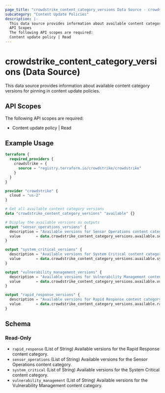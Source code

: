 ```yaml
---
page_title: "crowdstrike_content_category_versions Data Source - crowdstrike"
subcategory: "Content Update Policies"
description: |-
  This data source provides information about available content category versions for pinning in content update policies.
  API Scopes
  The following API scopes are required:
  Content update policy | Read
---
```


# crowdstrike_content_category_versions (Data Source)

This data source provides information about available content category versions for pinning in content update policies.

## API Scopes

The following API scopes are required:

- Content update policy | Read


## Example Usage

```terraform
terraform {
  required_providers {
    crowdstrike = {
      source = "registry.terraform.io/crowdstrike/crowdstrike"
    }
  }
}

provider "crowdstrike" {
  cloud = "us-2"
}

# Get all available content category versions
data "crowdstrike_content_category_versions" "available" {}

# Display the available versions as outputs
output "sensor_operations_versions" {
  description = "Available versions for Sensor Operations content category"
  value       = data.crowdstrike_content_category_versions.available.sensor_operations
}

output "system_critical_versions" {
  description = "Available versions for System Critical content category"
  value       = data.crowdstrike_content_category_versions.available.system_critical
}

output "vulnerability_management_versions" {
  description = "Available versions for Vulnerability Management content category"
  value       = data.crowdstrike_content_category_versions.available.vulnerability_management
}

output "rapid_response_versions" {
  description = "Available versions for Rapid Response content category"
  value       = data.crowdstrike_content_category_versions.available.rapid_response
}
```

<!-- schema generated by tfplugindocs -->
## Schema

### Read-Only

- `rapid_response` (List of String) Available versions for the Rapid Response content category.
- `sensor_operations` (List of String) Available versions for the Sensor Operations content category.
- `system_critical` (List of String) Available versions for the System Critical content category.
- `vulnerability_management` (List of String) Available versions for the Vulnerability Management content category.
